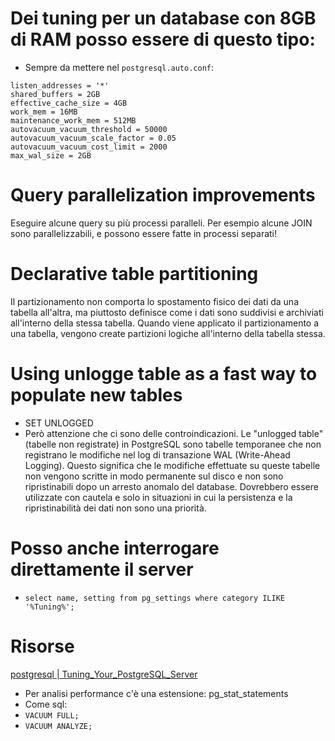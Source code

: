 # Dei tuning per un database con 8GB di RAM posso essere di questo tipo:
* Sempre da mettere nel `postgresql.auto.conf`:
```
listen_addresses = '*'
shared_buffers = 2GB
effective_cache_size = 4GB
work_mem = 16MB
maintenance_work_mem = 512MB
autovacuum_vacuum_threshold = 50000
autovacuum_vacuum_scale_factor = 0.05
autovacuum_vacuum_cost_limit = 2000
max_wal_size = 2GB
```

# Query parallelization improvements
Eseguire alcune query su più processi paralleli. Per esempio alcune JOIN sono parallelizzabili, e possono essere fatte in processi separati!

# Declarative table partitioning
Il partizionamento non comporta lo spostamento fisico dei dati da una tabella all'altra, ma piuttosto definisce come i dati
sono suddivisi e archiviati all'interno della stessa tabella. Quando viene applicato il partizionamento a una tabella, 
vengono create partizioni logiche all'interno della tabella stessa.

# Using unlogge table as a fast way to populate new tables
* SET UNLOGGED
* Però attenzione che ci sono delle controindicazioni.
Le "unlogged table" (tabelle non registrate) in PostgreSQL sono tabelle temporanee che non registrano 
le modifiche nel log di transazione WAL (Write-Ahead Logging). 
Questo significa che le modifiche effettuate su queste tabelle non vengono scritte in modo permanente sul disco e non sono ripristinabili dopo un arresto anomalo del database.
Dovrebbero essere utilizzate con cautela e solo in situazioni in cui la persistenza e la ripristinabilità dei dati non sono una priorità.

# Posso anche interrogare direttamente il server
* `select name, setting from pg_settings where category ILIKE '%Tuning%';`

# Risorse
[postgresql | Tuning_Your_PostgreSQL_Server](https://wiki.postgresql.org/wiki/Tuning_Your_PostgreSQL_Server)

* Per analisi performance c'è una estensione: pg_stat_statements
* Come sql:
 * `VACUUM FULL;`
 * `VACUUM ANALYZE;`
